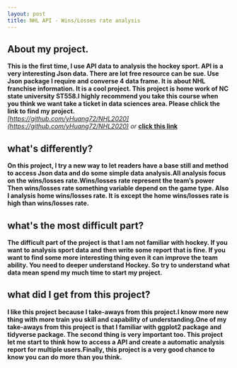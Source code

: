 ```yaml
---
layout: post  
title: NHL API - Wins/Losses rate analysis 
---
```


## About my project.

**This is the first time, I use API data to analysis the hockey sport. API is a very interesting Json data. There are lot free resource can be sue. Use Json package I require and converse 4 data frame. It is about NHL franchise information. It is a cool project. This project is home work of NC state university ST558.I highly recommend you take this course when you think we want take a ticket in data sciences area. Please chlick the link to find my project.**    
*[https://github.com/yHuang72/NHL2020](https://github.com/yHuang72/NHL2020)*  *or* **[click this link](https://github.com/yHuang72/NHL2020)** 

## what's differently?
**On this project, I try a new way to let readers have a base still and method to access Json data and do some simple data analysis.All analysis focus on the wins/losses rate.Wins/losses rate represent the team’s power Then wins/losses rate something variable depend on the game type. Also I analysis home wins/losses rate. It is except the home wins/losses rate is high than wins/losses rate.**

## what's the most difficult part?

**The difficult part of the project is that I am not familiar with hockey.  If you want to analysis sport data and then write some report that is fine. If you want to find some more interesting thing even it can improve the team ability. You need to deeper understand Hockey. So try to understand what data mean  spend my much time to start my project.**

## what did I get from this project?

**I like this project because I take-aways from this project.I know more new thing with more train you skill and capability of understanding.One of my take-aways from this project is that I familiar with ggplot2 package and tidyverse package. 
The second thing is very important too.  This project let me start to think how to access a API and create a automatic analysis report for multiple users.Finally, this project is a very good chance to know you can do more than you think.**
